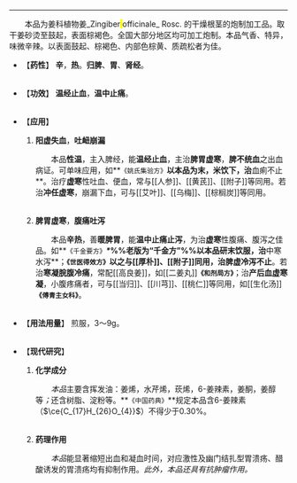 ---
&emsp;&emsp;本品为姜科植物姜_Zingiber<mark> </mark>officinale_ Rosc. 的干燥根茎的炮制加工品。取干姜砂烫至鼓起，表面棕褐色。全国大部分地区均可加工炮制。本品气香、特异，味微辛辣。以表面鼓起、棕褐色、内部色棕黄、质疏松者为佳。

- 【**药性**】
	**辛**，**热**。**归脾**、**胃**、**肾经**。<br></br>

- 【**功效**】
	**温经止血**，**温中止痛**。<br></br>

- 【**应用**】
	1. **阳虚失血**，**吐衄崩漏**
		
		&emsp;&emsp;本品**性温**，主入脾经，能**温经止血**，主治**脾胃虚寒**，**脾不统血**之出血病证。可单味应用，如**`《姚氏集验方》`**以本品为末，米饮下，治**血痢不止**。治疗**虚寒**性吐血、便血，常与[[人参]]、[[黄芪]]、[[附子]]等同用。若治**冲任虚寒**，崩漏下血，可与[[艾叶]]、[[乌梅]]、[[棕榈炭]]等同用。<br></br>
	
	2. **脾胃虚寒**，**腹痛吐泻**
		
		&emsp;&emsp;本品**辛热**，善**暖脾胃**，能**温中止痛止泻**，为治**虚寒**性腹痛、腹泻之佳品。如**`《千金要方》`**<dfn>\*</dfn>%%老版为“千金方”%%以本品研末饮服，治**中寒水泻**；**`《世医得效方》`**以之与[[厚朴]]、[[附子]]同用，治**脾虚冷泻不止**。若治**寒凝脘腹冷痛**，常配[[高良姜]]，如[[二姜丸]]**`《和剂局方》`**；治**产后血虚寒凝**，小腹疼痛者，可与[[当归]]、[[川芎]]、[[桃仁]]等同用，如[[生化汤]]**`《傅青主女科》`**。<br></br>

- 【**用法用量**】
	煎服，3～9g。<br></br>

- 【**现代研究**】
	1. **化学成分**
		
		&emsp;&emsp;<dfn>本品</dfn>主要含挥发油：姜烯，水芹烯，莰烯，$6$-姜辣素，姜酮，姜醇等<dfn>；</dfn>还含树脂、淀粉等。**`《中国药典》`**规定本品含$6$-姜辣素（$\ce{C_{17}H_{26}O_{4}}$）不得少于0.30%。<br></br>
	
	2. **药理作用**
		
		&emsp;&emsp;<dfn>本品</dfn>能显著缩短出血和凝血时间，对应激性及幽门结扎型胃溃疡、醋酸诱发的胃溃疡均有抑制作用。<dfn>此外，本品还具有抗肿瘤作用。</dfn>